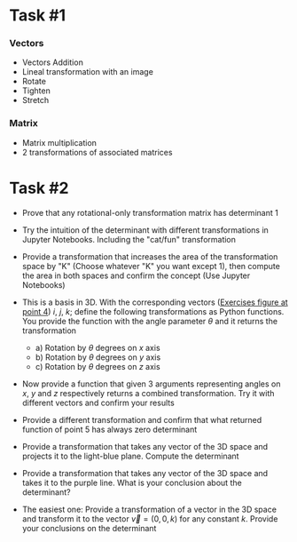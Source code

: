 # Task #1

### Vectors

- Vectors Addition
- Lineal transformation with an image
- Rotate
- Tighten
- Stretch

### Matrix
- Matrix multiplication
- 2 transformations of associated matrices

# Task #2

- Prove that any rotational-only transformation matrix has determinant 1
- Try the intuition of the determinant with different transformations in Jupyter Notebooks. Including the "cat/fun" transformation
- Provide a transformation that increases the area of the transformation space by "K" (Choose whatever "K" you want except 1), then compute the area in both spaces and confirm the concept (Use Jupyter Notebooks)
- This is a basis in 3D. With the corresponding vectors ([Exercises figure at point 4](./clase.excalidraw)) $i$, $j$, $k$; define the following transformations as Python functions. You provide the function with the angle parameter $\theta$ and it returns the transformation
    - a) Rotation by $\theta$ degrees on $x$ axis
    - b) Rotation by $\theta$ degrees on $y$ axis
    - c) Rotation by $\theta$ degrees on $z$ axis

- Now provide a function that given 3 arguments representing angles on $x$, $y$ and $z$ respectively returns a combined transformation. Try it with different vectors and confirm your results
- Provide a different  transformation and confirm that what returned function of point 5 has always zero determinant
- Provide a transformation that takes any vector of the 3D space and projects it to the light-blue plane. Compute the determinant
- Provide a transformation that takes any vector of the 3D space and takes it to the purple line. What is your conclusion about the determinant?
- The easiest one: Provide a transformation of a vector in the 3D space and transform it to the vector $\vec{v} = ( 0, 0, k )$ for any constant $k$. Provide your conclusions on the determinant
